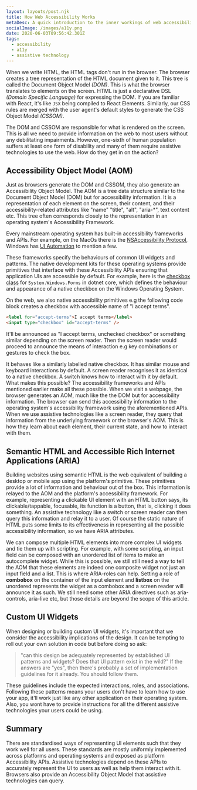 ```yaml
---
layout: layouts/post.njk
title: How Web Accessibility Works
metaDesc: A quick introduction to the inner workings of web accessibility.
socialImage: /images/a11y.png
date: 2020-06-03T09:56:42.301Z
tags:
  - accessibility
  - a11y
  - assistive technology
---
```

When we write HTML, the HTML tags don't run in the browser. The browser creates a tree representation of the HTML document given to it. This tree is called the Document Object Model *(DOM)*. This is what the browser translates to elements on the screen. HTML is just a declarative DSL *(Domain Specific Language)* for expressing the DOM. If you are familiar with React, it's like `JSX` being compiled to React Elements. Similarly, our CSS rules are merged with the user agent's default styles to generate the CSS Object Model *(CSSOM)*.

The DOM and CSSOM are responsible for what is rendered on the screen. This is all we need to provide information on the web to most users without any debilitating impairments. However, one-sixth of human population suffers at least one form of disability and many of them require assistive technologies to use the web. How do they get in on the action?

## Accessibility Object Model (AOM)

Just as browsers generate the DOM and CSSOM, they also generate an Accessibility Object Model. The AOM is a tree data structure similar to the Document Object Model (DOM) but for accessibility information. It is a representation of each element on the screen, their content, and their accessibility-related attributes like "name" "title", "alt", "aria-*", text content etc. This tree often corresponds closely to the representation in an operating system's Accessibility Framework.

Every mainstream operating system has built-in accessibility frameworks and APIs. For example, on the MacOs there is the [NSAccessibility Protocol](https://developer.apple.com/documentation/appkit/nsaccessibilityprotocol), Windows has [UI Automation](https://docs.microsoft.com/en-us/windows/win32/winauto/entry-uiauto-win32) to mention a few. 

These frameworks specify the behaviours of common UI widgets and patterns. The native development kits for these operating systems provide primitives that interface with these Accessibility APIs ensuring that application UIs are accessible by default. For example, here is the [checkbox class](https://docs.microsoft.com/en-us/dotnet/api/system.windows.forms.checkbox?view=netcore-3.1) for `System.Windows.Forms` in dotnet core, which defines the behaviour and appearance of a native checkbox on the Windows Operating System.

On the web, we also native accessibility primitives e.g the following code block creates a checkbox with accessible name of "I accept terms". 

```html
<label for="accept-terms">I accept terms</label>
<input type="checkbox" id="accept-terms" />
```

It'll be announced as "I accept terms, unchecked checkbox" or something similar depending on the screen reader. Then the screen reader would proceed to announce the means of interaction e.g key combinations or gestures to check the box. 

It behaves like a similarly labelled native checkbox. It has similar mouse and keyboard interactions by default. A screen reader recognises it as identical to a native checkbox. A switch knows how to interact with it by default. What makes this possible? The accessibility frameworks and APIs mentioned earlier make all these possible. When we visit a webpage, the browser generates an AOM, much like the the DOM but for accessibility information. The browser can send this accessibility information to the operating system's accessibility framework using the aforementioned APIs. When we use assistive technologies like a screen reader, they query that information from the underlying framework or the browser's AOM. This is how they learn about each element, their current state, and how to interact with them.

## Semantic HTML and  Accessible Rich Internet Applications (ARIA)

Building websites using semantic HTML is the web equivalent of building a desktop or mobile app using the platform's primitive. These primitives provide a lot of information and behaviour out of the box. This information is relayed to the AOM and the platform's accessibility framework. For example, representing a clickable UI element with an HTML button says, its clickable/tappable, focusable, its function is a button, that is, clicking it does something. An assistive technology like a switch or screen reader can then query this information and relay it to a user. Of course the static nature of HTML puts some limits to its effectiveness in representing all the possible accessibility information, so we have ARIA attributes.

We can compose multiple HTML elements into more complex UI widgets and tie them up with scripting. For example, with some scripting, an input field can be composed with an unordered list of items to make an autocomplete widget. While this is possible, we still still need a way to tell the AOM that these elements are indeed one composite widget not just an input field and a list. This is where ARIA-roles can help. Setting a role of **combobox** on the container of the input element and **listbox** on the unordered represents the widget as a combobox and a screen reader will announce it as such. We still need some other ARIA directives such as aria-controls, aria-live etc, but those details are beyond the scope of this article.

## Custom UI Widgets

When designing or building custom UI widgets, it's important that we consider the accessibility implications of the design. It can be tempting to roll out your own solution in code but before doing so ask: 

> "can this design be adequately represented by established UI patterns and widgets? Does that UI pattern exist in the wild?" If the answers are "yes", then there's probably a set of implementation guidelines for it already. You should follow them.

These guidelines include the expected interactions, roles, and associations. Following these patterns means your users don't have to learn how to use your app, it'll work just like any other application on their operating system. Also, you wont have to provide instructions for all the different assistive technologies your users could be using.

## Summary

There are standardised ways of representing UI elements such that they work well for all users. These standards are mostly uniformly implemented across platforms and operating systems and exposed as platform Accessibility APIs. Assistive technologies depend on these APIs to accurately represent the UI to users as well as help them interact with it. Browsers also provide an Accessibility Object Model that assistive technologies can query.